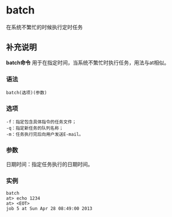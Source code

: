# batch

在系统不繁忙的时候执行定时任务

## 补充说明

**batch命令** 用于在指定时间，当系统不繁忙时执行任务，用法与at相似。

### 语法

```text
batch(选项)(参数)
```

### 选项

```text
-f：指定包含具体指令的任务文件；
-q：指定新任务的队列名称；
-m：任务执行完后向用户发送E-mail。
```

### 参数

日期时间：指定任务执行的日期时间。

### 实例

```text
batch 
at> echo 1234
at> <EOT>
job 5 at Sun Apr 28 08:49:00 2013
```

